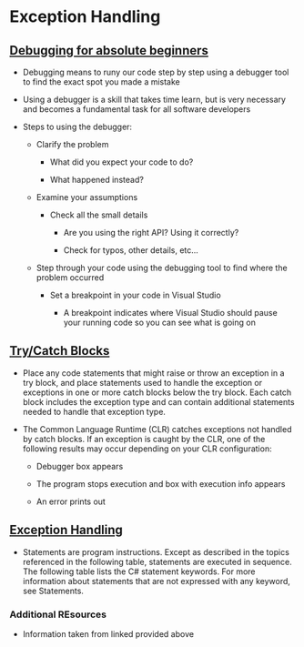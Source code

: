 # Exception Handling

## [Debugging for absolute beginners](https://docs.microsoft.com/en-us/visualstudio/debugger/debugging-absolute-beginners?view=vs-2019&tabs=csharp)

* Debugging means to runy our code step by step using a debugger tool to find the exact spot you made a mistake

* Using a debugger is a skill that takes time learn, but is very necessary and becomes a fundamental task for all software developers

* Steps to using the debugger:

  * Clarify the problem

    * What did you expect your code to do?

    * What happened instead?

  * Examine your assumptions

    * Check all the small details

      * Are you using the right API? Using it correctly?

      * Check for typos, other details, etc...

  * Step through your code using the debugging tool to find where the problem occurred

    * Set a breakpoint in your code in Visual Studio

      * A breakpoint indicates where Visual Studio should pause your running code so you can see what is going on

## [Try/Catch Blocks](https://docs.microsoft.com/en-us/dotnet/standard/exceptions/how-to-use-the-try-catch-block-to-catch-exceptions)

* Place any code statements that might raise or throw an exception in a try block, and place statements used to handle the exception or exceptions in one or more catch blocks below the try block. Each catch block includes the exception type and can contain additional statements needed to handle that exception type.

* The Common Language Runtime (CLR) catches exceptions not handled by catch blocks. If an exception is caught by the CLR, one of the following results may occur depending on your CLR configuration:

  * Debugger box appears

  * The program stops execution and box with execution info appears

  * An error prints out

## [Exception Handling](https://docs.microsoft.com/en-us/dotnet/csharp/language-reference/keywords/statement-keywords)

* Statements are program instructions. Except as described in the topics referenced in the following table, statements are executed in sequence. The following table lists the C# statement keywords. For more information about statements that are not expressed with any keyword, see Statements.

### Additional REsources

* Information taken from linked provided above
